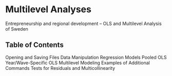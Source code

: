 # Multilevel Analyses
Entrepreneurship and regional development – OLS and Multilevel Analysis of Sweden 

## Table of Contents
Opening and Saving Files
Data Manipulation
Regression Models
Pooled OLS
Year/Wave-Specific OLS
Multilevel Modeling
Examples of Additional Commands
Tests for Residuals and Multicollinearity
